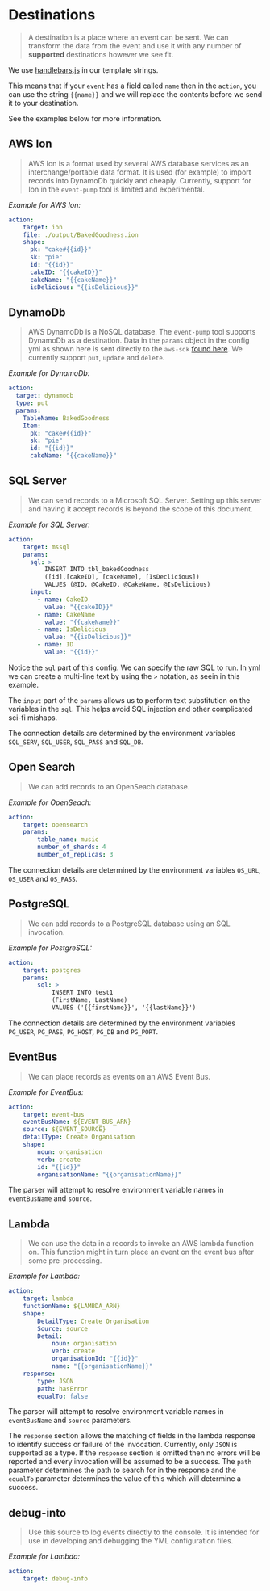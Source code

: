 # Destinations

> A destination is a place where an event can be sent. We can transform the data from the event and use it with any number of __supported__ destinations however we see fit.

We use [handlebars.js](https://handlebarsjs.com/guide/) in our template strings.

This means that if your `event` has a field called `name` then in the `action`, you can use the string `{{name}}` and we will replace the contents before we send it to your destination.

See the examples below for more information.

## AWS Ion

> AWS Ion is a format used by several AWS database services as an interchange/portable data format. It is used (for example) to import records into DynamoDb quickly and cheaply. Currently, support for Ion in the `event-pump` tool is limited and experimental.

_Example for AWS Ion:_

```yml
action:
    target: ion
    file: ./output/BakedGoodness.ion
    shape:
      pk: "cake#{{id}}"
      sk: "pie"
      id: "{{id}}"
      cakeID: "{{cakeID}}"
      cakeName: "{{cakeName}}"
      isDelicious: "{{isDelicious}}"
```

## DynamoDb

> AWS DynamoDb is a NoSQL database. The `event-pump` tool supports DynamoDb as a destination. Data in the `params` object in the config yml as shown here is sent directly to the `aws-sdk` [found here](https://docs.aws.amazon.com/AWSJavaScriptSDK/latest/AWS/DynamoDB.html). We currently support `put`, `update` and `delete`.

_Example for DynamoDb:_

```yml
action:
  target: dynamodb
  type: put
  params:
    TableName: BakedGoodness
    Item:
      pk: "cake#{{id}}"
      sk: "pie"
      id: "{{id}}"
      cakeName: "{{cakeName}}"
```

## SQL Server

> We can send records to a Microsoft SQL Server. Setting up this server and having it accept records is beyond the scope of this document.

_Example for SQL Server:_

```yml
action:
    target: mssql
    params:
      sql: >
          INSERT INTO tbl_bakedGoodness
          ([id],[cakeID], [cakeName], [IsDeclicious])
          VALUES (@ID, @CakeID, @CakeName, @IsDelicious)
      input:
        - name: CakeID
          value: "{{cakeID}}"
        - name: CakeName
          value: "{{cakeName}}"
        - name: IsDelicious
          value: "{{isDelicious}}"
        - name: ID
          value: "{{id}}"
```
Notice the `sql` part of this config. We can specify the raw SQL to run. In yml we can create a multi-line text by using the `>` notation, as seein in this example.

The `input` part of the `params` allows us to perform text substitution on the variables in the `sql`. This helps avoid SQL injection and other complicated sci-fi mishaps.

The connection details are determined by the environment variables `SQL_SERV`, `SQL_USER`, `SQL_PASS` and `SQL_DB`.

## Open Search

> We can add records to an OpenSeach database.

_Example for OpenSeach:_

```yml
action:
    target: opensearch
    params:
        table_name: music
        number_of_shards: 4
        number_of_replicas: 3
```

The connection details are determined by the environment variables `OS_URL`, `OS_USER` and `OS_PASS`.

## PostgreSQL

> We can add records to a PostgreSQL database using an SQL invocation.

_Example for PostgreSQL:_

```yml
action:
    target: postgres
    params:
        sql: >
            INSERT INTO test1
            (FirstName, LastName)
            VALUES ('{{firstName}}', '{{lastName}}')
```

The connection details are determined by the environment variables `PG_USER`, `PG_PASS`, `PG_HOST`, `PG_DB` and `PG_PORT`.

## EventBus

> We can place records as events on an AWS Event Bus.

_Example for EventBus:_

```yml
action:
    target: event-bus
    eventBusName: ${EVENT_BUS_ARN}
    source: ${EVENT_SOURCE}
    detailType: Create Organisation
    shape:
        noun: organisation
        verb: create
        id: "{{id}}"
        organisationName: "{{organisationName}}"
```

The parser will attempt to resolve environment variable names in `eventBusName` and `source`.

## Lambda

> We can use the data in a records to invoke an AWS lambda function on. This function might in turn place an event on the event bus after some pre-processing.

_Example for Lambda:_

```yml
action:
    target: lambda
    functionName: ${LAMBDA_ARN}
    shape:
        DetailType: Create Organisation
        Source: source
        Detail:
            noun: organisation
            verb: create
            organisationId: "{{id}}"
            name: "{{organisationName}}"
    response:
        type: JSON
        path: hasError
        equalTo: false
```

The parser will attempt to resolve environment variable names in `eventBusName` and `source` parameters.

The `response` section allows the matching of fields in the lambda response to identify success or failure of the invocation. Currently, only `JSON` is supported as a type. If the `response` section is omitted then no errors will be reported and every invocation will be assumed to be a success. The `path` parameter determines the path to search for in the response and the `equalTo` parameter determines the value of this which will determine a success.


## debug-into

> Use this source to log events directly to the console. It is intended for use in developing and debugging the YML configuration files.

_Example for Lambda:_

```yml
action:
    target: debug-info
```
